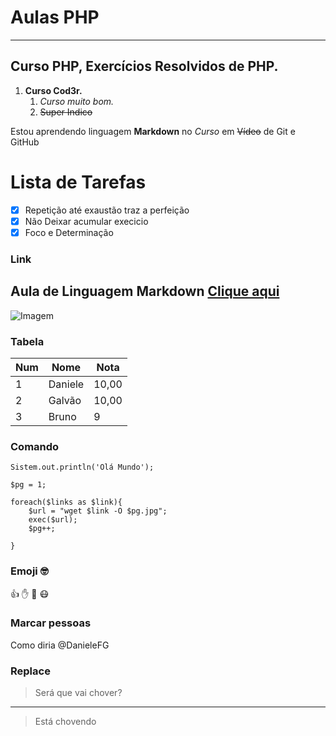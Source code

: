 # Aulas PHP
---
 ## Curso PHP, Exercícios Resolvidos de PHP.
 
1.  **Curso Cod3r.** 
    1. *Curso muito bom.*
    1. ~~Super Indico~~
  


Estou aprendendo linguagem **Markdown** no *Curso* em ~~Vídeo~~ de Git e GitHub

# Lista de Tarefas
- [x] Repetição até exaustão traz a perfeição
- [x] Não Deixar acumular execicio
- [x] Foco e Determinação

 ### Link
 Aula de Linguagem Markdown
 [Clique aqui](https://www.youtube.com/watch?v=LntSB-gl-ZI&list=PLHz_AreHm4dm7ZULPAmadvNhH6vk9oNZA&index=10)
 ---
 ![Imagem](https://cdn.guidingtech.com/media/assets/WordPress-Import/2014/01/markdown-logo2-300x201.png)
 
 ### Tabela
 Num | Nome | Nota
 ---|---|---
 1 | Daniele | 10,00
 2 | Galvão | 10,00
 3 | Bruno | 9 
 
 ### Comando
`Sistem.out.println('Olá Mundo');`

```
$pg = 1;

foreach($links as $link){
    $url = "wget $link -O $pg.jpg";
    exec($url);
    $pg++;

}
```
### Emoji :nerd_face:
:+1:
:hand:
:monkey:
😷

### Marcar pessoas
Como diria @DanieleFG

### Replace
> Será que vai chover? 
---
> Está chovendo
